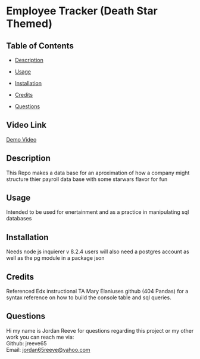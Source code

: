 # Employee Tracker (Death Star Themed)  
 



## Table of Contents
   
* [Description](#description)  
* [Usage](#usage)  
* [Installation](#installation)  
* [Credits](#credits)  
  
* [Questions](#questions)  

## Video Link
[Demo Video](https://drive.google.com/file/d/1zEn4EKTYZZ3VqMYi4r12I4dEku1ogLag/view)

## Description
This Repo makes a data base for an aproximation of how a company might structure thier payroll data base with some starwars flavor for fun
## Usage
Intended to be used for enertainment and as a practice in manipulating sql databases  
## Installation
Needs node js inquierer v 8.2.4 users will also need a postgres account as well as the pg module in a package json

## Credits
 Referenced  Edx instructional TA  Mary Elaniuses github (404 Pandas)  for a syntax reference on how to build the  console table and sql queries.

## Questions  
Hi my name is Jordan Reeve for questions regarding this project or my other work you can reach me via:  
Github: jreeve65  
Email: jordan65reeve@yahoo.com  

